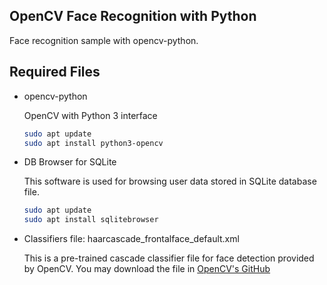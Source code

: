 OpenCV Face Recognition with Python
-----------------------------------

Face recognition sample with opencv-python.

## Required Files

* opencv-python
   
   OpenCV with Python 3 interface

   ```bash
   sudo apt update
   sudo apt install python3-opencv
   ```
* DB Browser for SQLite
   
   This software is used for browsing user data stored in SQLite database file.
   
   ```bash
   sudo apt update
   sudo apt install sqlitebrowser
   ```

* Classifiers file: haarcascade_frontalface_default.xml
   
   This is a pre-trained cascade classifier file for face detection provided by OpenCV. You may download the file in [OpenCV's GitHub](https://github.com/opencv/opencv/tree/master/data/haarcascades)
